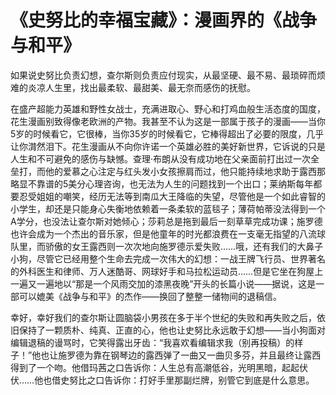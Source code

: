 # 《史努比的幸福宝藏》：漫画界的《战争与和平》

如果说史努比负责幻想，查尔斯则负责应付现实，从最坚硬、最不易、最琐碎而烦难的炎凉人生里，找出最柔软、最甜美、最无奈而感伤的抚慰。 

在盛产超能力英雄和野性女战士，充满进取心、野心和打鸡血般生活态度的国度，花生漫画别致得像老欧洲的产物。我甚至不认为这是一部属于孩子的漫画——当你5岁的时候看它，它很棒，当你35岁的时候看它，它棒得超出了必要的限度，几乎让你潸然泪下。花生漫画从不向你许诺一个英雄必胜的美好新世界，它诉说的只是人生和不可避免的感伤与缺憾。查理·布朗从没有成功地在父亲面前打出过一次全垒打，而他的爱慕之心注定与红头发小女孩擦肩而过，他只能持续地求助于露西那略显不靠谱的5美分心理咨询，也无法为人生的问题找到一个出口；莱纳斯每年都要忍受姐姐的嘲笑，经历无法等到南瓜大王降临的失望，尽管他是一个如此睿智的小学生，却还是只能身心失衡地依赖着一条柔软的蓝毯子；薄荷帕蒂没法得到一个A学分，也没法让查尔斯对她倾心；莎莉总是拖到最后一刻草草完成功课；施罗德也许会成为一个杰出的音乐家，但是他童年的时光都浪费在一支毫无指望的八流球队里，而骄傲的女王露西则一次次地向施罗德示爱失败……哦，还有我们的大鼻子小狗，尽管它已经用整个生命去完成一次伟大的幻想：一战王牌飞行员、世界著名的外科医生和律师、万人迷酷哥、网球好手和马拉松运动员……但是它坐在狗屋上一遍又一遍地以“那是一个风雨交加的漆黑夜晚”开头的长篇小说——据说，这是一部可以媲美《战争与和平》的杰作——换回了整整一储物间的退稿信。 

幸好，幸好我们的查尔斯让圆脑袋小男孩在多于半个世纪的失败和再失败之后，依旧保持了一颗质朴、纯真、正直的心，他也让史努比永远敢于幻想——当小狗面对编辑退稿的谩骂时，它笑得露出牙齿：“我喜欢看编辑求我（别再投稿）的样子！”他也让施罗德为靠在钢琴边的露西弹了一曲又一曲贝多芬，并且最终让露西得到了一个吻。他借玛茜之口告诉你：人生总有高潮低谷，光明黑暗，起起伏伏……他也借史努比之口告诉你：打好手里那副烂牌，别管它到底是什么意思。